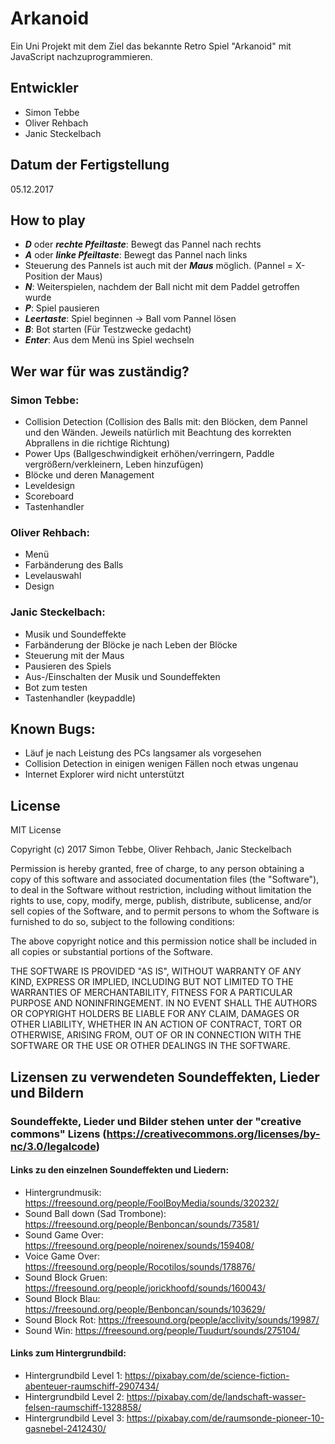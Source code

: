 # Arkanoid
Ein Uni Projekt mit dem Ziel das bekannte Retro Spiel "Arkanoid" mit JavaScript nachzuprogrammieren.

## Entwickler

- Simon Tebbe
- Oliver Rehbach
- Janic Steckelbach

## Datum der Fertigstellung

05.12.2017

## How to play

- ***D*** oder ***rechte Pfeiltaste***: Bewegt das Pannel nach rechts
- ***A*** oder ***linke Pfeiltaste***: Bewegt das Pannel nach links
- Steuerung des Pannels ist auch mit der ***Maus*** möglich. (Pannel = X-Position der Maus)
- ***N***: Weiterspielen, nachdem der Ball nicht mit dem Paddel getroffen wurde
- ***P***: Spiel pausieren
- ***Leertaste***: Spiel beginnen -> Ball vom Pannel lösen
- ***B***: Bot starten (Für Testzwecke gedacht)
- ***Enter***: Aus dem Menü ins Spiel wechseln


## Wer war für was zuständig?

### Simon Tebbe:
- Collision Detection (Collision des Balls mit: den Blöcken, dem Pannel und den Wänden. Jeweils natürlich mit Beachtung des korrekten Abprallens in die richtige Richtung)
- Power Ups (Ballgeschwindigkeit erhöhen/verringern, Paddle vergrößern/verkleinern, Leben hinzufügen)
- Blöcke und deren Management
- Leveldesign
- Scoreboard
- Tastenhandler

### Oliver Rehbach:
- Menü
- Farbänderung des Balls
- Levelauswahl
- Design

### Janic Steckelbach:
- Musik und Soundeffekte
- Farbänderung der Blöcke je nach Leben der Blöcke
- Steuerung mit der Maus
- Pausieren des Spiels
- Aus-/Einschalten der Musik und Soundeffekten
- Bot zum testen
- Tastenhandler (keypaddle)


## Known Bugs:
- Läuf je nach Leistung des PCs langsamer als vorgesehen
- Collision Detection in einigen wenigen Fällen noch etwas ungenau
- Internet Explorer wird nicht unterstützt


## License
MIT License

Copyright (c) 2017 Simon Tebbe, Oliver Rehbach, Janic Steckelbach

Permission is hereby granted, free of charge, to any person obtaining a copy of this software and associated documentation files (the "Software"), to deal in the Software without restriction, including without limitation the rights to use, copy, modify, merge, publish, distribute, sublicense, and/or sell copies of the Software, and to permit persons to whom the Software is furnished to do so, subject to the following conditions:

The above copyright notice and this permission notice shall be included in all copies or substantial portions of the Software.

THE SOFTWARE IS PROVIDED "AS IS", WITHOUT WARRANTY OF ANY KIND, EXPRESS OR IMPLIED, INCLUDING BUT NOT LIMITED TO THE WARRANTIES OF MERCHANTABILITY, FITNESS FOR A PARTICULAR PURPOSE AND NONINFRINGEMENT. IN NO EVENT SHALL THE AUTHORS OR COPYRIGHT HOLDERS BE LIABLE FOR ANY CLAIM, DAMAGES OR OTHER LIABILITY, WHETHER IN AN ACTION OF CONTRACT, TORT OR OTHERWISE, ARISING FROM, OUT OF OR IN CONNECTION WITH THE SOFTWARE OR THE USE OR OTHER DEALINGS IN THE SOFTWARE.


## Lizensen zu verwendeten Soundeffekten, Lieder und Bildern

### Soundeffekte, Lieder und Bilder stehen unter der "creative commons" Lizens (https://creativecommons.org/licenses/by-nc/3.0/legalcode)

#### Links zu den einzelnen Soundeffekten und Liedern:
- Hintergrundmusik: https://freesound.org/people/FoolBoyMedia/sounds/320232/
- Sound Ball down (Sad Trombone): https://freesound.org/people/Benboncan/sounds/73581/
- Sound Game Over: https://freesound.org/people/noirenex/sounds/159408/
- Voice Game Over: https://freesound.org/people/Rocotilos/sounds/178876/
- Sound Block Gruen: https://freesound.org/people/jorickhoofd/sounds/160043/
- Sound Block Blau: https://freesound.org/people/Benboncan/sounds/103629/
- Sound Block Rot: https://freesound.org/people/acclivity/sounds/19987/
- Sound Win: https://freesound.org/people/Tuudurt/sounds/275104/

#### Links zum Hintergrundbild:
- Hintergrundbild Level 1: https://pixabay.com/de/science-fiction-abenteuer-raumschiff-2907434/
- Hintergrundbild Level 2: https://pixabay.com/de/landschaft-wasser-felsen-raumschiff-1328858/
- Hintergrundbild Level 3: https://pixabay.com/de/raumsonde-pioneer-10-gasnebel-2412430/